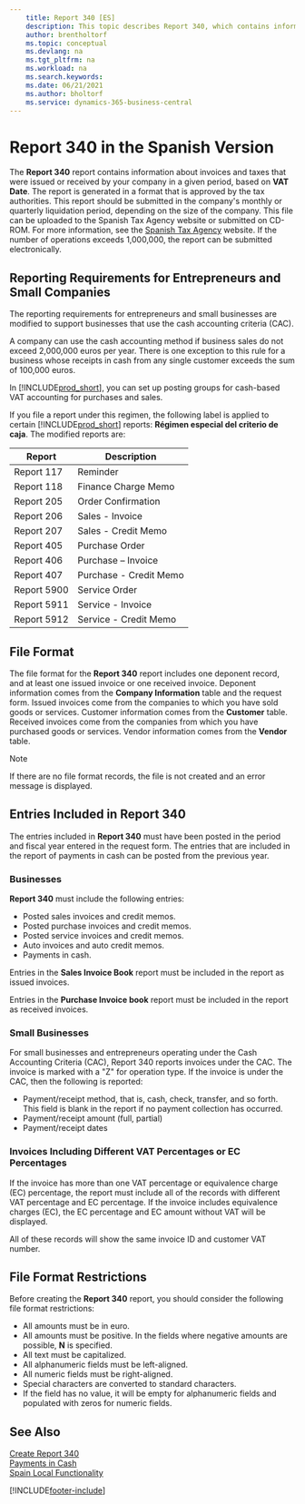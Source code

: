 ```yaml
---
    title: Report 340 [ES]
    description: This topic describes Report 340, which contains information about invoices and taxes that were issued or received by your company in a given period. 
    author: brentholtorf
    ms.topic: conceptual
    ms.devlang: na
    ms.tgt_pltfrm: na
    ms.workload: na
    ms.search.keywords:
    ms.date: 06/21/2021
    ms.author: bholtorf
    ms.service: dynamics-365-business-central
---
```

# Report 340 in the Spanish Version
The **Report 340** report contains information about invoices and taxes that were issued or received by your company in a given period, based on **VAT Date**. The report is generated in a format that is approved by the tax authorities. This report should be submitted in the company's monthly or quarterly liquidation period, depending on the size of the company. This file can be uploaded to the Spanish Tax Agency website or submitted on CD-ROM. For more information, see the [Spanish Tax Agency](https://www.agenciatributaria.es/) website. If the number of operations exceeds 1,000,000, the report can be submitted electronically.  

## Reporting Requirements for Entrepreneurs and Small Companies  
The reporting requirements for entrepreneurs and small businesses are modified to support businesses that use the cash accounting criteria (CAC).  

A company can use the cash accounting method if business sales do not exceed 2,000,000 euros per year. There is one exception to this rule for a business whose receipts in cash from any single customer exceeds the sum of 100,000 euros.  

In [!INCLUDE[prod_short](../../includes/prod_short.md)], you can set up posting groups for cash-based VAT accounting for purchases and sales.  

 If you file a report under this regimen, the following label is applied to certain [!INCLUDE[prod_short](../../includes/prod_short.md)] reports: **Régimen especial del criterio de caja**. The modified reports are:  

|Report|Description|  
|------------|---------------------------------------|  
|Report 117|Reminder|  
|Report 118|Finance Charge Memo|  
|Report 205|Order Confirmation|  
|Report 206|Sales - Invoice|  
|Report 207|Sales - Credit Memo|  
|Report 405|Purchase Order|  
|Report 406|Purchase – Invoice|  
|Report 407|Purchase - Credit Memo|  
|Report 5900|Service Order|  
|Report 5911|Service - Invoice|  
|Report 5912|Service - Credit Memo|  

## File Format  
The file format for the **Report 340** report includes one deponent record, and at least one issued invoice or one received invoice. Deponent information comes from the **Company Information** table and the request form. Issued invoices come from the companies to which you have sold goods or services. Customer information comes from the **Customer** table. Received invoices come from the companies from which you have purchased goods or services. Vendor information comes from the **Vendor** table.  

> [!NOTE]  
>  If there are no file format records, the file is not created and an error message is displayed.  

## Entries Included in Report 340  
The entries included in **Report 340** must have been posted in the period and fiscal year entered in the request form. The entries that are included in the report of payments in cash can be posted from the previous year.  

### Businesses  
**Report 340** must include the following entries:  

- Posted sales invoices and credit memos.  
- Posted purchase invoices and credit memos.  
- Posted service invoices and credit memos.  
- Auto invoices and auto credit memos.  
- Payments in cash.  

Entries in the **Sales Invoice Book** report must be included in the report as issued invoices.  

Entries in the **Purchase Invoice book** report must be included in the report as received invoices.  

### Small Businesses  
For small businesses and entrepreneurs operating under the Cash Accounting Criteria (CAC), Report 340 reports invoices under the CAC. The invoice is marked with a "Z" for operation type. If the invoice is under the CAC, then the following is reported:  

- Payment/receipt method, that is, cash, check, transfer, and so forth. This field is blank in the report if no payment collection has occurred.  
- Payment/receipt amount (full, partial)  
- Payment/receipt dates  

### Invoices Including Different VAT Percentages or EC Percentages  
If the invoice has more than one VAT percentage or equivalence charge (EC) percentage, the report must include all of the records with different VAT percentage and EC percentage. If the invoice includes equivalence charges (EC), the EC percentage and EC amount without VAT will be displayed.  

All of these records will show the same invoice ID and customer VAT number.  

## File Format Restrictions  
Before creating the **Report 340** report, you should consider the following file format restrictions:  

- All amounts must be in euro.  
- All amounts must be positive. In the fields where negative amounts are possible, **N** is specified.  
- All text must be capitalized.  
- All alphanumeric fields must be left-aligned.  
- All numeric fields must be right-aligned.  
- Special characters are converted to standard characters.  
- If the field has no value, it will be empty for alphanumeric fields and populated with zeros for numeric fields.  

## See Also  
 [Create Report 340](how-to-create-report-340.md)   
 [Payments in Cash](payments-in-cash.md)   
 [Spain Local Functionality](spain-local-functionality.md)


[!INCLUDE[footer-include](../../includes/footer-banner.md)]
